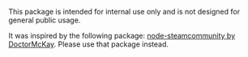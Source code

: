 This package is intended for internal use only and is not designed for general public usage.

It was inspired by the following package: [node-steamcommunity by DoctorMcKay](https://github.com/DoctorMcKay/node-steamcommunity). Please use that package instead.